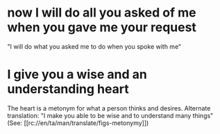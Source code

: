 # now I will do all you asked of me when you gave me your request

"I will do what you asked me to do when you spoke with me"

# I give you a wise and an understanding heart

The heart is a metonym for what a person thinks and desires. Alternate translation: "I make you able to be wise and to understand many things" (See: [[rc://en/ta/man/translate/figs-metonymy]])

